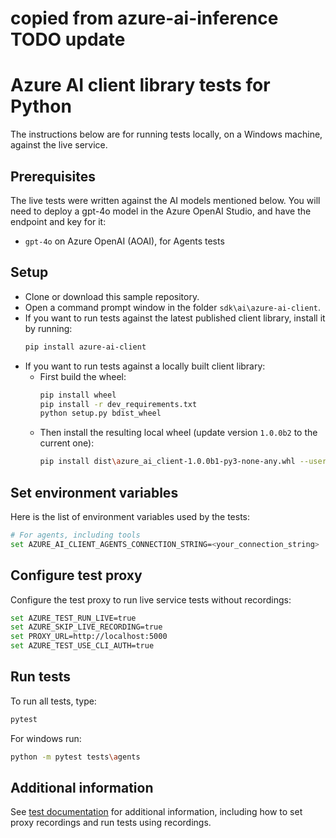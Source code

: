 # copied from azure-ai-inference TODO update

# Azure AI client library tests for Python

The instructions below are for running tests locally, on a Windows machine, against the live service.

## Prerequisites

The live tests were written against the AI models mentioned below. You will need to deploy a gpt-4o model in the Azure OpenAI Studio, and have the endpoint and key for it:

- `gpt-4o` on Azure OpenAI (AOAI), for Agents tests

## Setup

- Clone or download this sample repository.
- Open a command prompt window in the folder `sdk\ai\azure-ai-client`.
- If you want to run tests against the latest published client library, install it by running:
   ```bash
   pip install azure-ai-client
   ```
- If you want to run tests against a locally built client library:
    - First build the wheel:
        ```bash
        pip install wheel
        pip install -r dev_requirements.txt
        python setup.py bdist_wheel
        ```
    - Then install the resulting local wheel (update version `1.0.0b2` to the current one):
        ```bash
        pip install dist\azure_ai_client-1.0.0b1-py3-none-any.whl --user --force-reinstall
        ```

## Set environment variables

Here is the list of environment variables used by the tests:

```bash
# For agents, including tools
set AZURE_AI_CLIENT_AGENTS_CONNECTION_STRING=<your_connection_string>
```

<!--
In addition, the following environment values **must be** defined, although not used. Assign any value to them:

```bash
set AI_TENANT_ID=not-used
set AI_CLIENT_ID=not-used
set AI_CLIENT_SECRET=not-used
```
-->

## Configure test proxy

Configure the test proxy to run live service tests without recordings:

```bash
set AZURE_TEST_RUN_LIVE=true
set AZURE_SKIP_LIVE_RECORDING=true
set PROXY_URL=http://localhost:5000
set AZURE_TEST_USE_CLI_AUTH=true
```

## Run tests

To run all tests, type:

```bash
pytest
```

For windows run:

```bash
python -m pytest tests\agents
```

## Additional information

See [test documentation](https://github.com/Azure/azure-sdk-for-python/blob/main/doc/dev/tests.md) for additional information, including how to set proxy recordings and run tests using recordings.